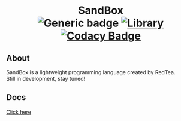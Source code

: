 <div align="center">
  
# SandBox <br> ![Generic badge](https://img.shields.io/badge/Version-0.1.0-blue.svg)  [![Library](https://img.shields.io/badge/Library-ANTLR4-blueviolet)](https://www.antlr.org/) [![Codacy Badge](https://app.codacy.com/project/badge/Grade/c637f71ed86f489e8100ce9dc6f04e45)](https://www.codacy.com/gh/redteadeveloper/SandBox/dashboard?utm_source=github.com&amp;utm_medium=referral&amp;utm_content=redteadeveloper/SandBox&amp;utm_campaign=Badge_Grade)
</div>

## About
SandBox is a lightweight programming language created by RedTea. \
Still in development, stay tuned!

## Docs
[Click here](https://github.com/redteadeveloper/SandBox/tree/main/docs)
